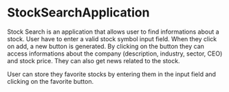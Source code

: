 # StockSearchApplication

Stock Search is an application that allows user to find informations about a stock.
User have to enter a valid stock symbol input field. When they click on add, a new button is generated. By clicking on the button they can access informations about the company (description, industry, sector, CEO) and stock price. They can also get news related to the stock.

User can store they favorite stocks by entering them in the input field and clicking on the favorite button.